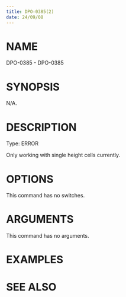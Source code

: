 ```yaml
---
title: DPO-0385(2)
date: 24/09/08
---
```


# NAME

DPO-0385 - DPO-0385

# SYNOPSIS

N/A.

# DESCRIPTION

Type: ERROR

Only working with single height cells currently.

# OPTIONS

This command has no switches.

# ARGUMENTS

This command has no arguments.

# EXAMPLES

# SEE ALSO
